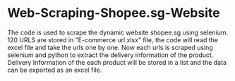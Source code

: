 # Web-Scraping-Shopee.sg-Website
The code is used to scrape the dynamic website shopee.sg using selenium.
120 URLS are stored in "E-commerce url.xlsx" file, the code will read the excel file and take the urls one by one.
Now each urls is scraped using selenium and python to extract the delivery information of the product.
Delivery Information of the each product will be stored in a list and the data can be exported as an excel file.

